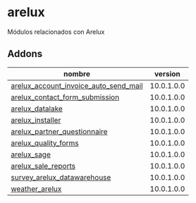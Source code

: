 arelux
=========
Módulos relacionados con Arelux


Addons
----------------
nombre | version
--- | ---
[arelux_account_invoice_auto_send_mail](arelux_account_invoice_auto_send_mail/) | 10.0.1.0.0
[arelux_contact_form_submission](arelux_contact_form_submission/) | 10.0.1.0.0
[arelux_datalake](arelux_datalake/) | 10.0.1.0.0
[arelux_installer](arelux_installer/) | 10.0.1.0.0
[arelux_partner_questionnaire](arelux_partner_questionnaire/) | 10.0.1.0.0
[arelux_quality_forms](arelux_quality_forms/) | 10.0.1.0.0
[arelux_sage](arelux_sage/) | 10.0.1.0.0
[arelux_sale_reports](arelux_sale_reports/) | 10.0.1.0.0
[survey_arelux_datawarehouse](survey_arelux_datawarehouse/) | 10.0.1.0.0
[weather_arelux](weather_arelux/) | 10.0.1.0.0
